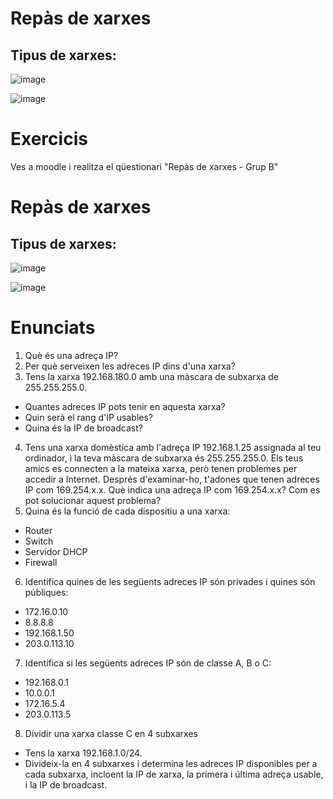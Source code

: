 # Repàs de xarxes

## Tipus de xarxes:

![image](https://github.com/user-attachments/assets/16f3b886-4a49-4fe8-b8f9-7c42e205e08c)

![image](https://github.com/user-attachments/assets/753709ea-5f41-4f5d-ae8d-5e21cf599f7f)

# Exercicis

Ves a moodle i realitza el qüestionari "Repàs de xarxes - Grup B"


# Repàs de xarxes

## Tipus de xarxes:

![image](https://github.com/user-attachments/assets/16f3b886-4a49-4fe8-b8f9-7c42e205e08c)

![image](https://github.com/user-attachments/assets/753709ea-5f41-4f5d-ae8d-5e21cf599f7f)

# Enunciats

1. Què és una adreça IP?
2. Per què serveixen les adreces IP dins d'una xarxa?
3. Tens la xarxa 192.168.180.0 amb una màscara de subxarxa de 255.255.255.0.
  - Quantes adreces IP pots tenir en aquesta xarxa?
  - Quin serà el rang d'IP usables?
  - Quina és la IP de broadcast?
4. Tens una xarxa domèstica amb l'adreça IP 192.168.1.25 assignada al teu ordinador, i la teva màscara de subxarxa és 255.255.255.0. Els teus amics es connecten a la mateixa xarxa, però tenen problemes per accedir a Internet. Després d'examinar-ho, t'adones que tenen adreces IP com 169.254.x.x. Què indica una adreça IP com 169.254.x.x? Com es pot solucionar aquest problema?
5. Quina és la funció de cada dispositiu a una xarxa:
  - Router
  - Switch
  - Servidor DHCP
  - Firewall
6. Identifica quines de les següents adreces IP són privades i quines són públiques:
  - 172.16.0.10
  - 8.8.8.8
  - 192.168.1.50
  - 203.0.113.10
7. Identifica si les següents adreces IP són de classe A, B o C:
  - 192.168.0.1
  - 10.0.0.1
  - 172.16.5.4
  - 203.0.113.5
8. Dividir una xarxa classe C en 4 subxarxes
  - Tens la xarxa 192.168.1.0/24.
  - Divideix-la en 4 subxarxes i determina les adreces IP disponibles per a cada subxarxa, incloent la IP de xarxa, la primera i última adreça usable, i la IP de broadcast.
